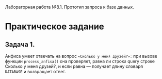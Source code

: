 Лабораторная работа №8.1. Прототип запроса к базе данных. 

# Практическое задание
## Задача 1.
Анфиса умеет отвечать на вопрос `«Сколько у меня друзей?»:` при вызове функции `process_anfisa()` она проверяет, равна ли строка query строке Сколько у меня друзей?, и если равна — получает длину словаря `DATABASE` и возвращает ответ.
